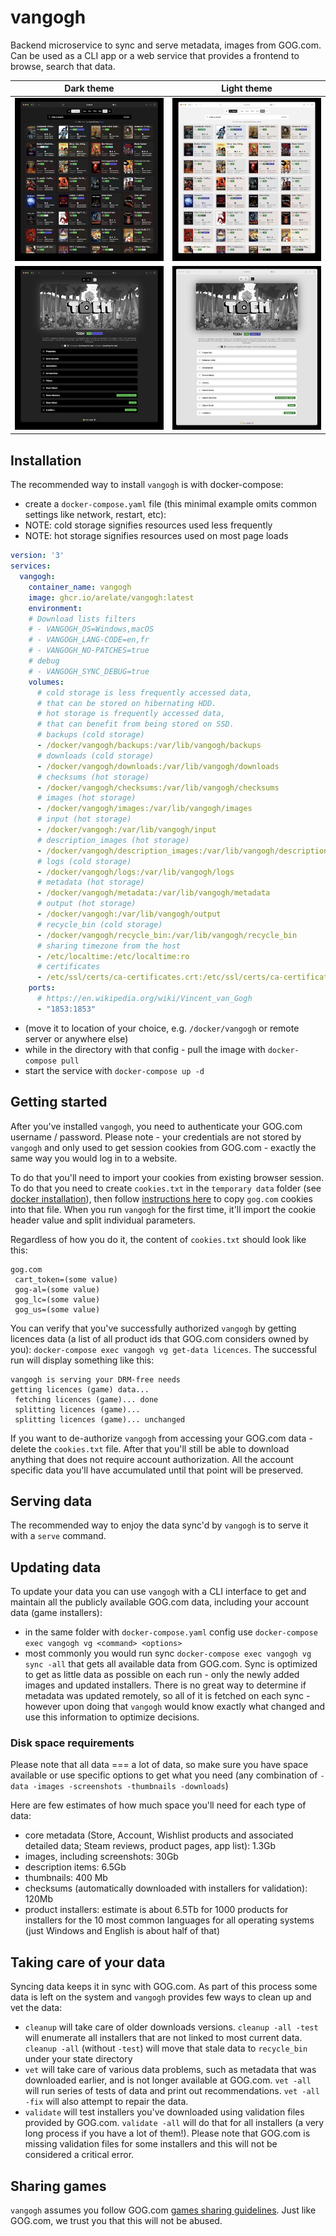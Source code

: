 # vangogh

Backend microservice to sync and serve metadata, images from GOG.com. Can be used as a CLI app or a web service that provides a frontend to browse, search that data.

| Dark theme                                       | Light theme                                        |
|--------------------------------------------------|----------------------------------------------------|
| ![List Dark](github_images/list-dark.jpeg)       | ![List Light](github_images/list-light.jpeg)       |
| ![Product Dark](github_images/product-dark.jpeg) | ![Product Light](github_images/product-light.jpeg) |



## Installation

The recommended way to install `vangogh` is with docker-compose:

- create a `docker-compose.yaml` file (this minimal example omits common settings like network, restart, etc):
- NOTE: cold storage signifies resources used less frequently
- NOTE: hot storage signifies resources used on most page loads

```yaml
version: '3'
services:
  vangogh:
    container_name: vangogh
    image: ghcr.io/arelate/vangogh:latest
    environment:
    # Download lists filters
    # - VANGOGH_OS=Windows,macOS
    # - VANGOGH_LANG-CODE=en,fr
    # - VANGOGH_NO-PATCHES=true
    # debug
    # - VANGOGH_SYNC_DEBUG=true    
    volumes:
      # cold storage is less frequently accessed data,
      # that can be stored on hibernating HDD.
      # hot storage is frequently accessed data,
      # that can benefit from being stored on SSD.
      # backups (cold storage)
      - /docker/vangogh/backups:/var/lib/vangogh/backups
      # downloads (cold storage)
      - /docker/vangogh/downloads:/var/lib/vangogh/downloads
      # checksums (hot storage)
      - /docker/vangogh/checksums:/var/lib/vangogh/checksums
      # images (hot storage)
      - /docker/vangogh/images:/var/lib/vangogh/images
      # input (hot storage)
      - /docker/vangogh:/var/lib/vangogh/input
      # description_images (hot storage)
      - /docker/vangogh/description_images:/var/lib/vangogh/description_images
      # logs (cold storage)
      - /docker/vangogh/logs:/var/lib/vangogh/logs
      # metadata (hot storage)
      - /docker/vangogh/metadata:/var/lib/vangogh/metadata
      # output (hot storage)
      - /docker/vangogh:/var/lib/vangogh/output
      # recycle_bin (cold storage)
      - /docker/vangogh/recycle_bin:/var/lib/vangogh/recycle_bin
      # sharing timezone from the host
      - /etc/localtime:/etc/localtime:ro
      # certificates
      - /etc/ssl/certs/ca-certificates.crt:/etc/ssl/certs/ca-certificates.crt:ro
    ports:
      # https://en.wikipedia.org/wiki/Vincent_van_Gogh
      - "1853:1853"
```
- (move it to location of your choice, e.g. `/docker/vangogh` or remote server or anywhere else)
- while in the directory with that config - pull the image with `docker-compose pull`
- start the service with `docker-compose up -d`

## Getting started

After you've installed `vangogh`, you need to authenticate your GOG.com username / password. 
Please note - your credentials are not stored by `vangogh` and only used to get session cookies from GOG.com - 
exactly the same way you would log in to a website.

To do that you'll need to import your cookies from existing browser session. To do that you need to create `cookies.txt` in the `temporary data` folder (see [docker installation](#Installation)),
   then follow [instructions here](https://github.com/boggydigital/coost#copying-session-cookies-from-an-existing-browser-session) to copy `gog.com` cookies into that file. When you run `vangogh` for the first time, it'll import the cookie header value and split individual parameters.

Regardless of how you do it, the content of `cookies.txt` should look like this:

```text
gog.com
 cart_token=(some value)
 gog-al=(some value)
 gog_lc=(some value)
 gog_us=(some value)
```

You can verify that you've successfully authorized `vangogh` by getting licences data (a list of all product ids that GOG.com considers owned by you): `docker-compose exec vangogh vg get-data licences`. The successful run will display something like this:

```text
vangogh is serving your DRM-free needs 
getting licences (game) data... 
 fetching licences (game)... done 
 splitting licences (game)... 
 splitting licences (game)... unchanged 
```

If you want to de-authorize `vangogh` from accessing your GOG.com data - delete the `cookies.txt` file. After that you'll still be able to download anything that does not require account authorization. All the account specific data you'll have accumulated until that point will be preserved. 

## Serving data

The recommended way to enjoy the data sync'd by `vangogh` is to serve it with a `serve` command.

## Updating data

To update your data you can use `vangogh` with a CLI interface to get and maintain all the publicly available GOG.com data, including your account data (game installers):

- in the same folder with `docker-compose.yaml` config use `docker-compose exec vangogh vg <command> <options>`
- most commonly you would run sync `docker-compose exec vangogh vg sync -all` that gets all available data from GOG.com. Sync is optimized to get as little data as possible on each run - only the newly added images and updated installers. There is no great way to determine if metadata was updated remotely, so all of it is fetched on each sync - however upon doing that `vangogh` would know exactly what changed and use this information to optimize decisions.

### Disk space requirements

Please note that all data === a lot of data, so make sure you have space available or use specific options to get what you need (any combination of `-data -images -screenshots -thumbnails -downloads`)

Here are few estimates of how much space you'll need for each type of data:

- core metadata (Store, Account, Wishlist products and associated detailed data; Steam reviews, product pages, app list): 1.3Gb
- images, including screenshots: 30Gb
- description items: 6.5Gb
- thumbnails: 400 Mb
- checksums (automatically downloaded with installers for validation): 120Mb
- product installers: estimate is about 6.5Tb for 1000 products for installers for the 10 most common languages for all operating systems (just Windows and English is about half of that)

## Taking care of your data

Syncing data keeps it in sync with GOG.com. As part of this process some data is left on the system and `vangogh` provides few ways to clean up and vet the data:

- `cleanup` will take care of older downloads versions. `cleanup -all -test` will enumerate all installers that are not linked to most current data. `cleanup -all` (without `-test`) will move that stale data to `recycle_bin` under your state directory
- `vet` will take care of various data problems, such as metadata that was downloaded earlier, and is not longer available at GOG.com. `vet -all` will run series of tests of data and print out recommendations. `vet -all -fix` will also attempt to repair the data.
- `validate` will test installers you've downloaded using validation files provided by GOG.com. `validate -all` will do that for all installers (a very long process if you have a lot of them!). Please note that GOG.com is missing validation files for some installers and this will not be considered a critical error. 

## Sharing games

`vangogh` assumes you follow GOG.com [games sharing guidelines](https://support.gog.com/hc/en-us/articles/212184489-Can-I-share-games-with-others-?product=gog). Just like GOG.com, we trust you that this will not be abused.

